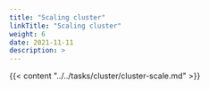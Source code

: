 ```yaml
---
title: "Scaling cluster"
linkTitle: "Scaling cluster"
weight: 6
date: 2021-11-11
description: >  
---
```



{{< content "../../tasks/cluster/cluster-scale.md" >}}